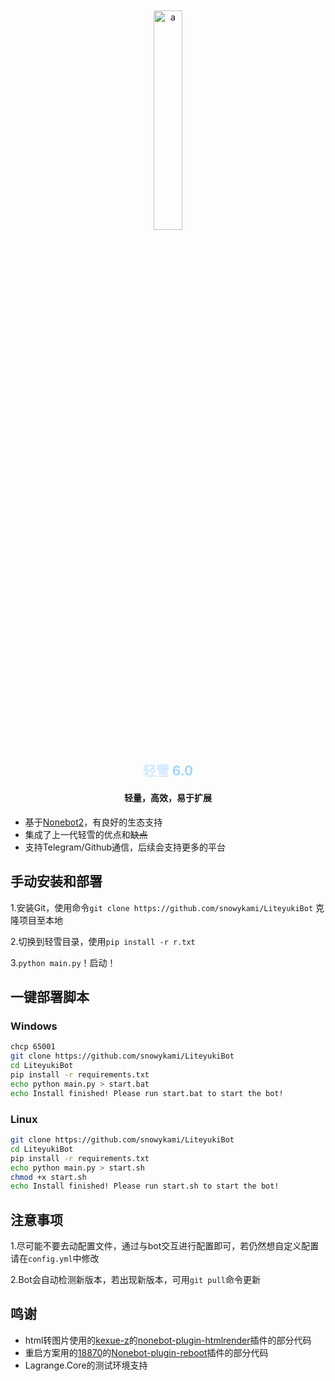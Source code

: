 <div align="center">
    <img src="https://ks.liteyuki.icu:809/static/img/liteyuki_icon.png" style="width: 30%; margin-top:10%;" alt="a">
</div>
<div align=center>
    <h2>
        <font color="#d0e9ff">
            轻雪
        </font>
        <font color="#a2d8f4">
            6.0
        </font>
    </h2>
</div>
<div align=center><h4>轻量，高效，易于扩展</h4></div>

- 基于[Nonebot2]("https://github.com/nonebot/nonebot2")，有良好的生态支持
- 集成了上一代轻雪的优点和~~缺点~~
- 支持Telegram/Github通信，后续会支持更多的平台

## 手动安装和部署

1.安装Git，使用命令`git clone https://github.com/snowykami/LiteyukiBot` 克隆项目至本地

2.切换到轻雪目录，使用`pip install -r r.txt`

3.`python main.py`！启动！

## 一键部署脚本
### Windows
```bash
chcp 65001
git clone https://github.com/snowykami/LiteyukiBot
cd LiteyukiBot
pip install -r requirements.txt
echo python main.py > start.bat
echo Install finished! Please run start.bat to start the bot!
```
### Linux
```bash
git clone https://github.com/snowykami/LiteyukiBot
cd LiteyukiBot
pip install -r requirements.txt
echo python main.py > start.sh
chmod +x start.sh
echo Install finished! Please run start.sh to start the bot!
```

## 注意事项

1.尽可能不要去动配置文件，通过与bot交互进行配置即可，若仍然想自定义配置请在`config.yml`中修改

2.Bot会自动检测新版本，若出现新版本，可用`git pull`命令更新

## 鸣谢

- html转图片使用的[kexue-z](https://github.com/kexue-z)的[nonebot-plugin-htmlrender](https://github.com/kexue-z/nonebot-plugin-htmlrender)插件的部分代码
- 重启方案用的[18870](https://github.com/18870)的[Nonebot-plugin-reboot](https://github.com/18870/nonebot-plugin-reboot)插件的部分代码
- Lagrange.Core的测试环境支持